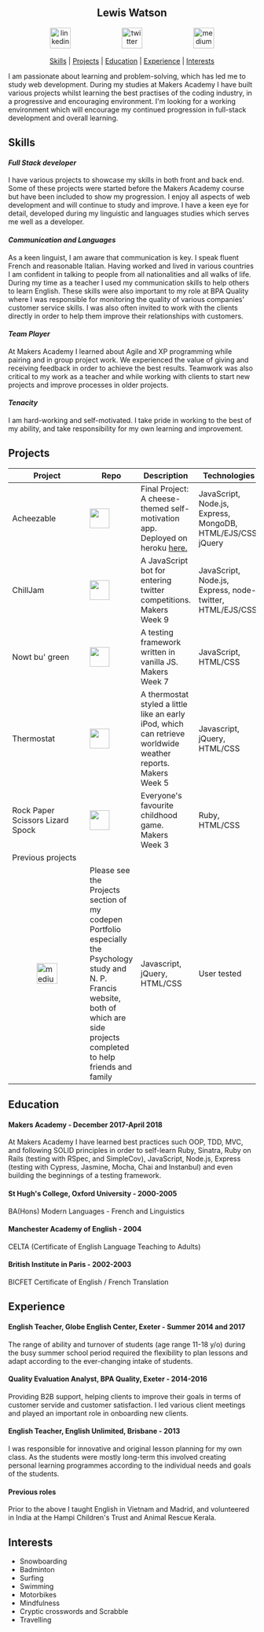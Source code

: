 <h2 align="center"> Lewis Watson </h2>

<p align="center">
<a href="https://www.linkedin.com/in/l3w15/">
<img src="https://www.iconfinder.com/data/icons/free-social-icons/67/linkedin_circle_color-512.png" alt="linkedin" hspace="50" height="42" width="42"></a>

<a href="https://twitter.com/lew__w">
<img src="http://goinkscape.com/wp-content/uploads/2015/07/twitter-logo-final.png" alt="twitter" hspace="50" height="42" width="42"></a>

<a href="https://codepen.io/l3w15/full/yPzmOw/">
<img src="http://davidwalsh.name/demo/codepenLogo.png" alt="medium" hspace="50" height="42" width="42"></a>
</p>

<p align="center"> <a href='#skills'>Skills</a> | <a href='#projects'>Projects</a> | <a href='#education'>Education</a> | <a href='#experience'>Experience</a> |  <a href='#interests'>Interests</a> </p>

I am passionate about learning and problem-solving, which has led me to study web development. During my studies at Makers Academy I have built various projects whilst learning the best practises of the coding industry, in a progressive and encouraging environment. I'm looking for a working environment which will encourage my continued progression in full-stack development and overall learning.

## Skills

#### *Full Stack developer*

I have various projects to showcase my skills in both front and back end. Some of these projects were started before the Makers Academy course but have been included to show my progression. I enjoy all aspects of web development and will continue to study and improve. I have a keen eye for detail, developed during my linguistic and languages studies which serves me well as a developer.

#### *Communication and Languages*

As a keen linguist, I am aware that communication is key. I speak fluent French and reasonable Italian. Having worked and lived in various countries I am confident in talking to people from all nationalities and all walks of life. During my time as a teacher I used my communication skills to help others to learn English. These skills were also important to my role at BPA Quality where I was responsible for monitoring the quality of various companies' customer service skills. I was also often invited to work with the clients directly in order to help them improve their relationships with customers.

#### *Team Player*

At Makers Academy I learned about Agile and XP programming while pairing and in group project work. We experienced the value of giving and receiving feedback in order to achieve the best results. Teamwork was also critical to my work as a teacher and while working with clients to start new projects and improve processes in older projects.

#### *Tenacity*

I am hard-working and self-motivated. I take pride in working to the best of my ability, and take responsibility for my own learning and improvement.

## Projects

| Project              | Repo | Description | Technologies  | Testing |
| -------------------- |------|-------------| --------------|---------|
| Acheezable | <a href="https://github.com/l3w15/acheezable/"><img src="https://cdn4.iconfinder.com/data/icons/iconsimple-logotypes/512/github-512.png" width="40"> | Final Project: A cheese-themed self-motivation app. Deployed on heroku <a href="http://acheezable.herokuapp.com/">here.</a> | JavaScript, Node.js, Express, MongoDB, HTML/EJS/CSS, jQuery  | Cypress |
| ChillJam | <a href="https://github.com/l3w15/chillJam/"><img src="https://cdn4.iconfinder.com/data/icons/iconsimple-logotypes/512/github-512.png" width="40"> | A JavaScript bot for entering twitter competitions. Makers Week 9 | JavaScript, Node.js, Express, node-twitter, HTML/EJS/CSS | Mocha, Chai, Zombie |
| Nowt bu' green | <a href="https://github.com/l3w15/note_js/"><img src="https://cdn4.iconfinder.com/data/icons/iconsimple-logotypes/512/github-512.png" width="40">| A testing framework written in vanilla JS. Makers Week 7 | JavaScript, HTML/CSS | Nowt bu' green |
| Thermostat | <a href="https://github.com/l3w15/note_js/"><img src="https://cdn4.iconfinder.com/data/icons/iconsimple-logotypes/512/github-512.png" width="40"> | A thermostat styled a little like an early iPod, which can retrieve worldwide weather reports. Makers Week 5 | Javascript, jQuery, HTML/CSS | Jasmine |
| Rock Paper Scissors Lizard Spock | <a href="https://github.com/l3w15/note_js/"><img src="https://cdn4.iconfinder.com/data/icons/iconsimple-logotypes/512/github-512.png" width="40"> | Everyone's favourite childhood game. Makers Week 3 | Ruby, HTML/CSS | RSpec |
| Previous projects | <a href="https://codepen.io/l3w15/full/yPzmOw/">
<img src="http://davidwalsh.name/demo/codepenLogo.png" alt="medium" hspace="50" height="42" width="42"></a> | Please see the Projects section of my codepen Portfolio especially the Psychology study and N. P. Francis website, both of which are side projects completed to help friends and family | Javascript, jQuery, HTML/CSS | User tested |

## Education

#### Makers Academy - December 2017-April 2018
At Makers Academy I have learned best practices such OOP, TDD, MVC, and following SOLID principles in order to self-learn Ruby, Sinatra, Ruby on Rails (testing with RSpec, and SimpleCov), JavaScript, Node.js, Express (testing with Cypress, Jasmine, Mocha, Chai and Instanbul) and even building the beginnings of a testing framework.

#### St Hugh's College, Oxford University - 2000-2005
BA(Hons) Modern Languages - French and Linguistics

#### Manchester Academy of English - 2004
CELTA (Certificate of English Language Teaching to Adults)  

#### British Institute in Paris - 2002-2003
BICFET Certificate of English / French Translation

## Experience

#### English Teacher, Globe English Center, Exeter - Summer 2014 and 2017
The range of ability and turnover of students (age range 11-18 y/o) during the busy summer school period required the flexibility to plan lessons  and adapt according to the ever-changing intake of students.

#### Quality Evaluation Analyst, BPA Quality, Exeter - 2014-2016
Providing  B2B support, helping clients to improve their goals in terms of customer servide and customer satisfaction. I led various client meetings and played an important role in onboarding new clients.

#### English Teacher, English Unlimited, Brisbane - 2013
I was responsible for innovative and original lesson planning for my own class. As the students were mostly long-term this involved creating personal learning programmes according to the individual needs and goals of the students.

#### Previous roles
Prior to the above I taught English in Vietnam and Madrid, and volunteered in India at the Hampi Children's Trust and Animal Rescue Kerala.

## Interests

- Snowboarding
- Badminton
- Surfing
- Swimming
- Motorbikes
- Mindfulness
- Cryptic crosswords and Scrabble
- Travelling
